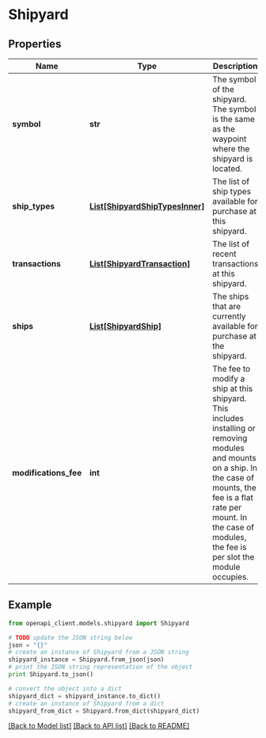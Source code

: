 # Shipyard



## Properties
Name | Type | Description | Notes
------------ | ------------- | ------------- | -------------
**symbol** | **str** | The symbol of the shipyard. The symbol is the same as the waypoint where the shipyard is located. | 
**ship_types** | [**List[ShipyardShipTypesInner]**](ShipyardShipTypesInner.md) | The list of ship types available for purchase at this shipyard. | 
**transactions** | [**List[ShipyardTransaction]**](ShipyardTransaction.md) | The list of recent transactions at this shipyard. | [optional] 
**ships** | [**List[ShipyardShip]**](ShipyardShip.md) | The ships that are currently available for purchase at the shipyard. | [optional] 
**modifications_fee** | **int** | The fee to modify a ship at this shipyard. This includes installing or removing modules and mounts on a ship. In the case of mounts, the fee is a flat rate per mount. In the case of modules, the fee is per slot the module occupies. | 

## Example

```python
from openapi_client.models.shipyard import Shipyard

# TODO update the JSON string below
json = "{}"
# create an instance of Shipyard from a JSON string
shipyard_instance = Shipyard.from_json(json)
# print the JSON string representation of the object
print Shipyard.to_json()

# convert the object into a dict
shipyard_dict = shipyard_instance.to_dict()
# create an instance of Shipyard from a dict
shipyard_from_dict = Shipyard.from_dict(shipyard_dict)
```
[[Back to Model list]](../README.md#documentation-for-models) [[Back to API list]](../README.md#documentation-for-api-endpoints) [[Back to README]](../README.md)


